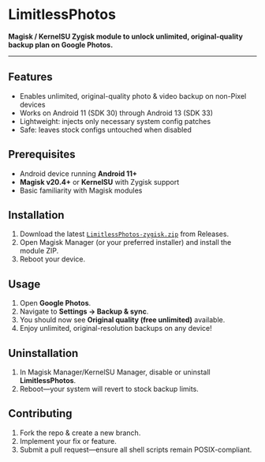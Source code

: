 # LimitlessPhotos

**Magisk / KernelSU Zygisk module to unlock unlimited, original-quality backup plan on Google Photos.**

---

## Features

- Enables unlimited, original-quality photo & video backup on non-Pixel devices  
- Works on Android 11 (SDK 30) through Android 13 (SDK 33)  
- Lightweight: injects only necessary system config patches  
- Safe: leaves stock configs untouched when disabled  

## Prerequisites

- Android device running **Android 11+**  
- **Magisk v20.4+** or **KernelSU** with Zygisk support  
- Basic familiarity with Magisk modules

## Installation

1. Download the latest [`LimitlessPhotos-zygisk.zip`](https://github.com/daglaroglou/LimitlessPhotos/releases) from Releases.  
2. Open Magisk Manager (or your preferred installer) and install the module ZIP.  
3. Reboot your device.

## Usage

1. Open **Google Photos**.  
2. Navigate to **Settings → Backup & sync**.  
3. You should now see **Original quality (free unlimited)** available.  
4. Enjoy unlimited, original-resolution backups on any device!

## Uninstallation

1. In Magisk Manager/KernelSU Manager, disable or uninstall **LimitlessPhotos**.  
2. Reboot—your system will revert to stock backup limits.

## Contributing

1. Fork the repo & create a new branch.  
2. Implement your fix or feature.  
3. Submit a pull request—ensure all shell scripts remain POSIX-compliant.

